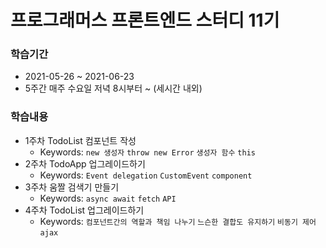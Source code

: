 # 프로그래머스 프론트엔드 스터디 11기

### 학습기간 

- 2021-05-26 ~ 2021-06-23 
- 5주간 매주 수요일 저녁 8시부터 ~ (세시간 내외)

### 학습내용

- 1주차 TodoList 컴포넌트 작성
    - Keywords: `new 생성자` `throw new Error` `생성자 함수` `this`
- 2주차 TodoApp 업그레이드하기
    - Keywords: `Event delegation` `CustomEvent` `component`
- 3주차 움짤 검색기 만들기
    - Keywords: `async await` `fetch` `API`
- 4주차 TodoList 업그레이드하기
    - Keywords: `컴포넌트간의 역할과 책임 나누기` `느슨한 결합도 유지하기` `비동기 제어` `ajax`
